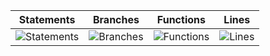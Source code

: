 | Statements | Branches | Functions | Lines |
| -----------|----------|-----------|-------|
| ![Statements](https://img.shields.io/badge/Coverage-28.68%25-red.svg "Make me better!") | ![Branches](https://img.shields.io/badge/Coverage-41.18%25-red.svg "Make me better!") | ![Functions](https://img.shields.io/badge/Coverage-29.51%25-red.svg "Make me better!") | ![Lines](https://img.shields.io/badge/Coverage-29.55%25-red.svg "Make me better!") |